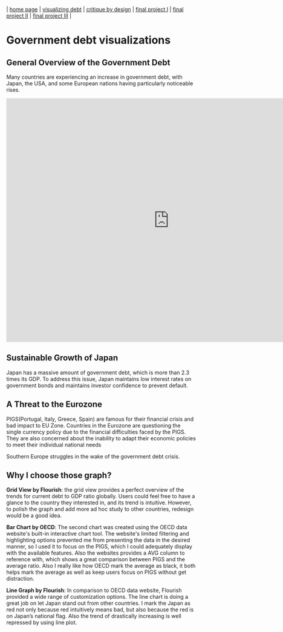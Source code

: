 | [home page](https://cmustudent.github.io/tswd-portfolio-templates/) | [visualizing debt](visualizing-government-debt) | [critique by design](critique-by-design) | [final project I](final-project-part-one) | [final project II](final-project-part-two) | [final project III](final-project-part-three) |

# Government debt visualizations
## General Overview of the Government Debt 
Many countries are experiencing an increase in government debt, with Japan, the USA, and some European nations having particularly noticeable rises.
<iframe src="https://data.oecd.org/chart/6Y5h" width="860" height="645" style="border: 0" mozallowfullscreen="true" webkitallowfullscreen="true" allowfullscreen="true"><a href="https://data.oecd.org/chart/6Y5h" target="_blank">OECD Chart: General government debt, Total, % of GDP, Annual, 2021</a></iframe>

## Sustainable Growth of Japan 
Japan has a massive amount of government debt, which is more than 2.3 times its GDP. To address this issue, Japan maintains low interest rates on government bonds and maintains investor confidence to prevent default. 
<div class="flourish-embed flourish-chart" data-src="visualisation/12598203"><script src="https://public.flourish.studio/resources/embed.js"></script></div>

## A Threat to the Eurozone
PIGS(Portugal, Italy, Greece, Spain) are famous for their financial crisis and bad impact to EU Zone. Countries in the Eurozone are questioning the single currency policy due to the financial difficulties faced by the PIGS. They are also concerned about the inability to adapt their economic policies to meet their individual national needs 
<div class="flourish-embed flourish-chart" data-src="visualisation/5284256"><script src="https://public.flourish.studio/resources/embed.js"></script></div>
Southern Europe struggles in the wake of the government debt crisis.
<div class="flourish-embed flourish-map" data-src="visualisation/5284612"><script src="https://public.flourish.studio/resources/embed.js"></script></div>

## Why I choose those graph? 

**Grid View by Flourish**: the grid view provides a perfect overview of the trends for current debt to GDP ratio globally. Users could feel free to have a glance to the country they interested in, and its trend is intuitive. However, to polish the graph and add more ad hoc study to other countries, redesign would be a good idea. 

**Bar Chart by OECD**: The second chart was created using the OECD data website's built-in interactive chart tool. The website's limited filtering and highlighting options prevented me from presenting the data in the desired manner, so I used it to focus on the PIGS, which I could adequately display with the available features. Also the websites provides a AVG column to reference with, which shows a great comparison between PIGS and the average ratio. Also I really like how OECD mark the average as black, it both helps mark the average as well as  keep users focus on PIGS without get distraction. 

**Line Graph by Flourish**:  In comparison to OECD data website, Flourish provided a wide range of customization options. The line chart is doing a great job on let Japan stand out from other countries. I mark the Japan as red not only because red intuitively means bad, but also because the red is on Japan’s national flag. Also the trend of drastically increasing is well repressed by using line plot. 

